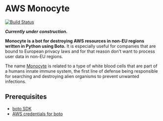 # AWS Monocyte
[![Build Status](https://api.travis-ci.org/ImmobilienScout24/aws-monocyte.svg?branch=master)](https://travis-ci.org/ImmobilienScout24/aws-monocyte)

**_Currently under construction._**

**Monocyte is a bot for destroying AWS resources in non-EU regions written in Python using Boto.**
It is especially useful for companies that are bound to European privacy laws and for that reason don't want to process user data in non-EU regions.

The name [Monocyte](https://en.wikipedia.org/wiki/Monocyte) is related to a type of white blood cells that are part of a humans innate immune system, the first line of defense being responsible for searching and destroying alien organisms to prevent unwanted infections.

## Prerequisites
- [boto SDK](http://docs.pythonboto.org/en/latest/getting_started.html)
- [AWS credentials for boto](http://docs.pythonboto.org/en/latest/boto_config_tut.html#credentials)

